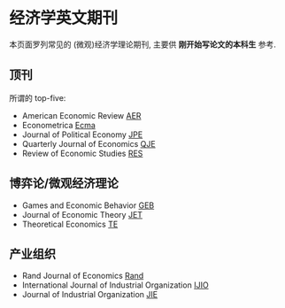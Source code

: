 # 经济学英文期刊
本页面罗列常见的 (微观)经济学理论期刊,
主要供 **刚开始写论文的本科生** 参考.

## 顶刊
所谓的 top-five: 
- American Economic Review [AER]
- Econometrica [Ecma] 
- Journal of Political Economy [JPE] 
- Quarterly Journal of Economics [QJE] 
- Review of Economic Studies [RES]

## 博弈论/微观经济理论
- Games and Economic Behavior [GEB]
- Journal of Economic Theory [JET]
- Theoretical Economics [TE](https://econtheory.org/)

## 产业组织
- Rand Journal of Economics [Rand]
- International Journal of Industrial Organization [IJIO]
- Journal of Industrial Organization [JIE]

[AER]: https://www.aeaweb.org/journals/aer/forthcoming
[Ecma]: https://www.econometricsociety.org/publications/econometrica/forthcoming-papers
[JPE]: https://www.journals.uchicago.edu/toc/jpe/0/0
[QJE]: https://academic.oup.com/qje/search-results?q=&tax=JEL/D
[RES]: https://academic.oup.com/restud/search-results?q=&tax=JEL/D8

[GEB]: https://www.sciencedirect.com/journal/games-and-economic-behavior/
[JET]: https://www.sciencedirect.com/journal/journal-of-economic-theory

[Rand]: http://www.rje.org/
[JIE]: https://www.jstor.org/journal/jinduecon
[IJIO]: https://www.sciencedirect.com/journal/international-journal-of-industrial-organization 